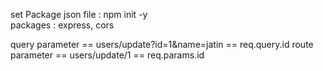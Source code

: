 set Package json file : npm init -y <br />
packages : express, cors

query parameter == users/update?id=1&name=jatin == req.query.id
route parameter == users/update/1 == req.params.id
